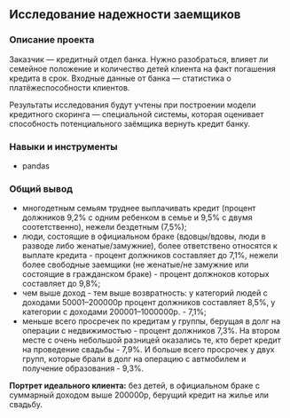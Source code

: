 ## Исследование надежности заемщиков

### Описание проекта

Заказчик — кредитный отдел банка. Нужно разобраться, влияет ли семейное положение и количество детей клиента на факт погашения кредита в срок. Входные данные от банка — статистика о платёжеспособности клиентов.

Результаты исследования будут учтены при построении модели кредитного скоринга — специальной системы, которая оценивает способность потенциального заёмщика вернуть кредит банку.

### Навыки и инструменты

- pandas 

### Общий вывод

- многодетным семьям труднее выплачивать кредит (процент должников 9,2% с одним ребенком в семье и 9,5% с двумя соотетственно), нежели бездетным (7,5%); 
- люди, состоящие в официальном браке (вдовцы/вдовы, люди в разводе либо женатые/замужние), более ответствено относятся к выплате кредита - процент должников составляет до 7,1%, нежели более свободные заемщики (не женатые/не замужние или состоящие в гражданском браке) - процент должноков которых составляет до 9,8%; 
- чем выше доход - тем выше возвратность: у категорий людей с доходами 50001–200000р процент должников составляет 8,5%, у категории с доходами 200001–1000000р. - 7,1%; 
- меньше всего просречек по кредитам у группы, берущая в долг на операции с недвижимостью - процент должников 7,3%. На втором месте с очень небольшой разницей оказались те, кто берет кредит на проведение свадьбы - 7,9%. И больше всего просрочек у двух групп, которые брали в долг на операцию с автмобилем и получение образования - 9,3%.

**Портрет идеального клиента:** без детей, в официальном браке с суммарный доходом выше 200000р, берущий кредит на жилье или свадьбу.
